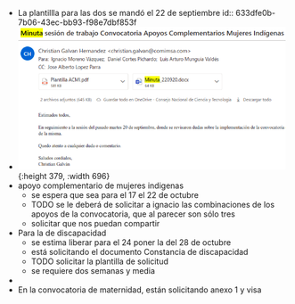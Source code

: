 - La plantillla para las dos se mandó el 22 de septiembre
  id:: 633dfe0b-7b06-43ec-bb93-f98e7dbf853f
- ![image.png](../assets/image_1665007505296_0.png){:height 379, :width 696}
- apoyo complementario de mujeres indigenas
	- se espera que sea para el 17 el 22 de octubre
	- TODO se le deberá de solicitar a ignacio las combinaciones de los apoyos de la convocatoria, que al parecer son sólo tres
	- solicitar que nos puedan compartir
- Para la de discapacidad
	- se estima liberar para el 24 poner la del 28 de octubre
	- está solicitando el documento Constancia de discapacidad
	- TODO solicitar la plantilla de solicitud
	- se requiere dos semanas y media
-
- En la convocatoria de maternidad, están solicitando anexo 1 y visa